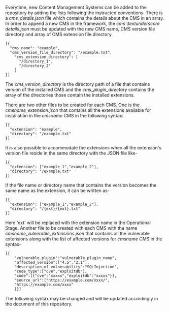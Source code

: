 Everytime, new Content Management Systems can be added to the repository by adding the lists following the instructed conventions. There is a *cms_details.json* file which contains the details about the CMS in an array. In order to append a new CMS in the framework, the *cms \textunderscore details.json* must be updated with the new CMS name, CMS version file directory and array of CMS extension file directory. 
```
[{
  "cms_name": "example",
  "cms_version_file_directory": "/example.txt",
    "cms_extension_directory": [
      "/directory_1",
      "/directory_2"
    ]
}]
```
The *cms_version_directory* is the directory path of a file that contains version of the installed CMS and the *cms_plugin_directory* contains the array of the directories those contain the installed extensions.

There are two other files to be created for each CMS. One is the 
 *cmsname_extension.json* that contains all the extensions available for installation in the *cmsname* CMS in the following syntax: 
```
[{
  "extension": "example",
  "directory": "/example.txt"
}]
```
It is also possible to accommodate the extensions when all the extension's version file reside in the same directory with the JSON file like-
```
[{
  "extension": ["example_1","example_2"],
  "directory": "/example.txt"
}]
```

If the file name or directory name that contains the version becomes the same name as the extension, it can be written as-
```
[{
  "extension": ["example_1","example_2"],
  "directory": "/{ext}/{ext}.txt"
}]
```
Here 'ext' will be replaced with the extension name in the Operational Stage.
Another file to be created with each CMS with the name *cmsname_vulnerable_extensions.json* that contains all the vulnerable extensions along with the list of affected versions for *cmsname* CMS in the syntax-
```
[{
    "vulnerable_plugin":"vulnerable_plugin_name",
    "affected_version":["4.5","2.1"],
    "description_of_vulnerability":"SQLInjection",
    "code_type":["cve","exploitdb"],
    "code":[{"cve":"xxxxx","exploitdb":"xxxxx"}],
    "source_url":["https://example.com/xxxx/",
    "https://example.com/xxxx"
    ]}]
```
The following syntax may be changed and will be updated accordingly in the document of this repository.
